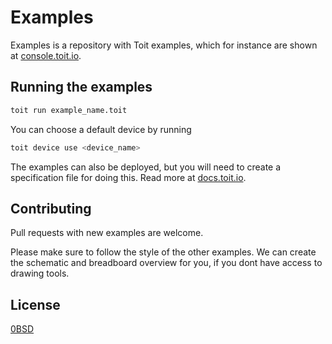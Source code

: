 # Examples

Examples is a repository with Toit examples, which for instance are shown at [console.toit.io](https://console.toit.io/devices/DEVICE_ID/code).

## Running the examples

```bash
toit run example_name.toit
```

You can choose a default device by running

```bash
toit device use <device_name>
```

The examples can also be deployed, but you will need to create a specification file for doing this. Read more at [docs.toit.io](https://docs.toit.io/platform/deploy/runordeploy/).

## Contributing

Pull requests with new examples are welcome.

Please make sure to follow the style of the other examples. We can create the schematic and breadboard overview for you, if you dont have access to drawing tools.

## License

[0BSD](https://choosealicense.com/licenses/0bsd/)
